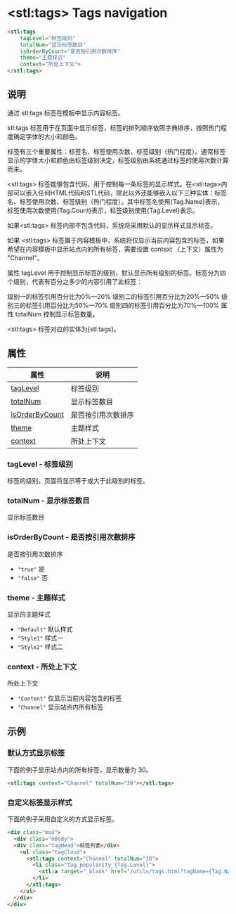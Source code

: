 ﻿---
sidebar: auto
---

# &lt;stl:tags&gt; Tags navigation

```html
<stl:tags
    tagLevel="标签级别"
    totalNum="显示标签数目"
    isOrderByCount="是否按引用次数排序"
    theme="主题样式"
    context="所处上下文">
</stl:tags>
```

## 说明

通过 stl:tags 标签在模板中显示内容标签。

stl:tags 标签用于在页面中显示标签，标签的排列顺序依照字典排序，按照热门程度确定字体的大小和颜色。

标签有三个重要属性：标签名、标签使用次数、标签级别（热门程度）。通常标签显示的字体大小和颜色由标签级别决定，标签级别由系统通过标签的使用次数计算而来。

&lt;stl:tags&gt; 标签能够包含代码，用于控制每一条标签的显示样式。在&lt;stl:tags&gt;内部可以嵌入任何HTML代码和STL代码，除此以外还能够嵌入以下三种实体：标签名、标签使用次数、标签级别（热门程度）。其中标签名使用{Tag.Name}表示，标签使用次数使用{Tag.Count}表示，标签级别使用{Tag.Level}表示。

如果&lt;stl:tags&gt; 标签内部不包含代码，系统将采用默认的显示样式显示标签。

如果 &lt;stl:tags&gt; 标签置于内容模板中，系统将仅显示当前内容包含的标签，如果希望在内容模板中显示站点内的所有标签，需要设置 context （上下文）属性为 "Channel"。

属性 tagLevel 用于控制显示标签的级别，默认显示所有级别的标签。标签分为四个级别，代表有百分之多少的内容引用了此标签：

级别一的标签引用百分比为0%—20%
级别二的标签引用百分比为20%—50%
级别三的标签引用百分比为50%—70%
级别四的标签引用百分比为70%—100%
属性 totalNum 控制显示标签数量。

&lt;stl:tags&gt; 标签对应的实体为{stl:tags}。

## 属性

| 属性                                                | 说明               |
| --------------------------------------------------- | ------------------ |
| [tagLevel](#taglevel-标签级别)             | 标签级别           |
| [totalNum](#totalnum-显示标签数目)             | 显示标签数目       |
| [isOrderByCount](#isorderbycount-是否按引用次数排序) | 是否按引用次数排序 |
| [theme](#theme-主题样式)                   | 主题样式           |
| [context](#context-所处上下文)               | 所处上下文         |

### tagLevel - 标签级别

标签的级别，页面将显示等于或大于此级别的标签。

### totalNum - 显示标签数目

显示标签数目

### isOrderByCount - 是否按引用次数排序

是否按引用次数排序

- `"true"` 是
- `"false"` 否

### theme - 主题样式

显示的主题样式

- `"Default"` 默认样式
- `"Style1"` 样式一
- `"Style2"` 样式二

### context - 所处上下文

所处上下文

- `"Content"` 仅显示当前内容包含的标签
- `"Channel"` 显示站点内所有标签

## 示例

### 默认方式显示标签

下面的例子显示站点内的所有标签，显示数量为 30。

```html
<stl:tags context="Channel" totalNum="30"></stl:tags>
```

### 自定义标签显示样式

下面的例子采用自定义的方式显示标签。

```html
<div class="mod">
  <div class="mBody">
  <div class="tagHead">标签列表</div>
    <ul class="tagCloud">
      <stl:tags context="Channel" totalNum="30">
        <li class="tag_popularity_{Tag.Level}">
          <stl:a target="_blank" href="/utils/tags.html?tagName={Tag.Name}">{Tag.Name}</stl:a>
        </li>
      </stl:tags>
    </ul>
  </div>
</div>
```
